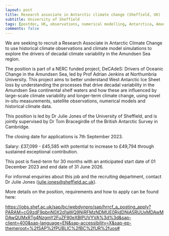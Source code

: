 ```yaml
---
layout: post
title: Research associate in Antarctic climate change (Sheffield, UK)
subtitle: University of Sheffield
tags: [postdoc, UK, observations, numerical modelling, Antarctica, Amundsen Sea, climate change]
comments: false
---
```

We are seeking to recruit a Research Associate in Antarctic Climate Change to use historical climate observations and climate model simulations to explore the drivers of decadal climate variability in the Amundsen Sea region.

The position is part of a NERC funded project, DeCAdeS:  Drivers of Oceanic Change in the Amundsen Sea, led by Prof Adrian Jenkins at Northumbria University.  This project aims to better understand West Antarctic Ice Sheet loss by understanding the processes that drive decadal variability in the Amundsen Sea continental shelf waters and how these are influenced by large-scale climate variability and longer-term climate change, using novel in-situ measurements, satellite observations, numerical models and historical climate data.

This position is led by Dr Julie Jones of the University of Sheffield, and is jointly supervised by Dr Tom Bracegirdle of the British Antarctic Survey in Cambridge.

The closing date for applications is 7th September 2023.  

Salary:  £37,099 - £45,585 with potential to increase to £49,794 through sustained exceptional contribution.

This post is fixed-term for 30 months with an anticipated start date of 01 December 2023 and end date of 31 June 2026.

For informal enquiries about this job and the recruiting department, contact Dr Julie Jones (julie.jones@sheffield.ac.uk).

More details on the position, requirements and how to apply can be found here:

https://jobs.shef.ac.uk/sap/bc/webdynpro/sap/hrrcf_a_posting_apply?PARAM=cG9zdF9pbnN0X2d1aWQ9NjRFMzNDMUE0RjdDNjA5RUUxMDAwMDAwQUMxRTg4NzgmY2FuZF90eXBlPUVYVA%3d%3d&sap-client=400&sap-language=EN&sap-accessibility=X&sap-ep-themeroot=%2fSAP%2fPUBLIC%2fBC%2fUR%2fuos#
